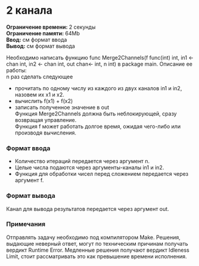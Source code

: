 # 2 канала

****Ограничение времени:****	2 секунды  
****Ограничение памяти:****	64Mb  
****Ввод:****	см формат ввода  
****Вывод:****	см формат вывода  


Необходимо написать функцию func Merge2Channels(f func(int) int, in1 <-chan int, in2 <- chan int, out chan<- int, n int) в package main.
Описание ее работы:  
n раз сделать следующее  

- прочитать по одному числу из каждого из двух каналов in1 и in2, назовем их x1 и x2.
- вычислить f(x1) + f(x2)
- записать полученное значение в out  
Функция Merge2Channels должна быть неблокирующей, сразу возвращая управление.  
Функция f может работать долгое время, ожидая чего-либо или производя вычисления.  

### Формат ввода
- Количество итераций передается через аргумент n.  
- Целые числа подаются через аргументы-каналы in1 и in2.  
- Функция для обработки чисел перед сложением передается через аргумент f.  
### Формат вывода
Канал для вывода результатов передается через аргумент out.

### Примечания
Отправлять задачу необходимо под компилятором Make. Решения, выдающие неверный ответ, могут по техническим причинам получать вердикт Runtime Error. Медленные решения получают вердикт Idleness Limit, стоит рассматривать это как превышение времени исполнения.
